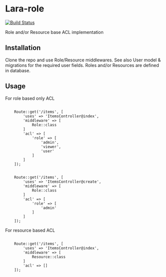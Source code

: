Lara-role
================================================

[![Build Status](https://travis-ci.org/svilborg/lara-role.svg?branch=master)](https://travis-ci.org/svilborg/lara-role)

Role and/or Resource base ACL implementation

## Installation

Clone the repo and use Role/Resource middlewares.
See also User model & migrations for the required user fields.
Roles and/or Resources are defined in database.

## Usage

For role based only ACL

```

    Route::get('/items', [
        'uses' => 'ItemsController@index',
        'middleware' => [
            Role::class
        ]
        'acl' => [
            'role' => [
                'admin',
                'viewer',
                'user'
            ]
        ]
    ]);


    Route::get('/items', [
        'uses' => 'ItemsController@create',
        'middleware' => [
            Role::class
        ]
        'acl' => [
            'role' => [
                'admin'
            ]
        ]
    ]);
```


For resource based ACL

```

    Route::get('/items', [
        'uses' => 'ItemsController@index',
        'middleware' => [
            Resource::class
        ]
        'acl' => []
    ]);



```

